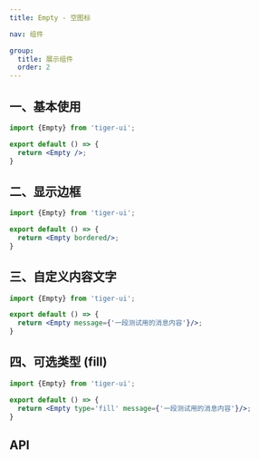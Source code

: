 ```yaml
---
title: Empty - 空图标

nav: 组件

group:
  title: 展示组件
  order: 2
---
```


## 一、基本使用
```jsx
import {Empty} from 'tiger-ui';

export default () => {
  return <Empty />;
}
```

## 二、显示边框
```jsx
import {Empty} from 'tiger-ui';

export default () => {
  return <Empty bordered/>;
}
```

## 三、自定义内容文字
```jsx
import {Empty} from 'tiger-ui';

export default () => {
  return <Empty message={'一段测试用的消息内容'}/>;
}
```

## 四、可选类型 (fill)
```jsx
import {Empty} from 'tiger-ui';

export default () => {
  return <Empty type='fill' message={'一段测试用的消息内容'}/>;
}
```

## API
<API id="Empty"></API>

